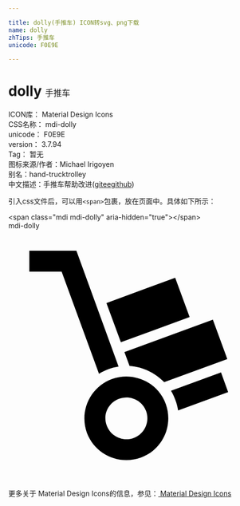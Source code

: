 ```yaml
---

title: dolly(手推车) ICON转svg、png下载
name: dolly
zhTips: 手推车
unicode: F0E9E

---
```


# dolly  <small style="font-size: 60%;font-weight: 100">手推车</small>


<div class="detail-page">
<p>
<span>
ICON库：
<span class="badge-secondary badge">Material Design Icons</span> 
</span>
<br/>
<span>
CSS名称：
<span class="badge-secondary badge">mdi-dolly</span> 
</span>
<br/>
<span>
unicode：
<span class="badge-secondary badge">F0E9E</span> 
</span>
<br/>
<span>
version：
<span class="badge-secondary badge">3.7.94</span> 
</span>
<br/>
<span>Tag：
<span class="badge-light badge">暂无</span>
</span>
<br/>
<span>图标来源/作者：<span class="badge-light badge">Michael Irigoyen</span></span> 
<br/>
<span>别名：<span class="badge-light badge">hand-truck</span><span class="badge-light badge">trolley</span></span><br/><span class="zh-detail">中文描述：<span class="badge-primary badge">手推车</span><span class="help-link"><span>帮助改进</span>(<a href="https://gitee.com/liuwave/icon-helper/edit/master/json/material/dolly.json" target="_blank" rel="noopener noreferrer">gitee</a><a href="https://github.com/liuwave/icon-helper/edit/master/json/material/dolly.json" target="_blank" rel="noopener noreferrer">github</a></span>)</span><br/>
</p>
</div>
<div class="alert alert-dark">
  <i class="mdi mdi-dolly mdi-48px"></i>
  <i class="mdi mdi-dolly mdi-36px"></i>
  <i class="mdi mdi-dolly mdi-24px"></i>
  <i class="mdi mdi-dolly mdi-18px"></i>
</div>
<div>
  <p>引入css文件后，可以用<code>&lt;span&gt;</code>包裹，放在页面中。具体如下所示：    
  </p>
  <div class="alert alert-primary" style="font-size: 14px">
    &lt;span class="mdi mdi-dolly" aria-hidden="true"&gt;&lt;/span&gt;
    <copy-btn content='<span class="mdi mdi-dolly" aria-hidden="true"></span>'></copy-btn>
  </div>
  <div class="alert alert-secondary">
    <i class="mdi mdi-dolly"
    style="font-size: 24px"
    aria-hidden="true"></i> mdi-dolly
    <copy-btn content="mdi-dolly" btn-title="复制图标名称"></copy-btn>
  </div>
</div>
<div id="svg" class="svg-wrap">
<svg xmlns="http://www.w3.org/2000/svg" viewBox="0 0 24 24"><path d="M11.97,19.88C10.93,20.26 9.78,19.72 9.4,18.69C9,17.65 9.55,16.5 10.59,16.13C11.63,15.75 12.78,16.28 13.16,17.31C13.54,18.35 13,19.5 11.97,19.88M9.9,14.25C7.83,15 6.76,17.3 7.5,19.38C8.28,21.45 10.58,22.5 12.66,21.75C14.73,21 15.79,18.7 15.04,16.63C14.28,14.55 11.97,13.5 9.9,14.25M15.94,4.58L9.37,7L10.75,10.74L17.32,8.33M20.32,13.62L15.54,15.37C15.71,15.66 15.85,15.96 15.97,16.28C16.09,16.6 16.17,16.93 16.22,17.25L21,15.5M19.54,8.58L11.09,11.68L11.58,13C12.83,13.09 14,13.64 14.89,14.55L20.92,12.34M2,2V4H5.09L8.66,13.75C8.94,13.57 9.24,13.43 9.56,13.31C9.88,13.19 10.21,13.11 10.53,13.06L6.5,2" /></svg>
</div>
<detail full-name='mdi-dolly'></detail>
    
<div><p>更多关于 Material Design Icons的信息，参见：<a target="_blank" href="https://iconhelper.cn/material.html"> Material Design Icons</a>
</p></div>
